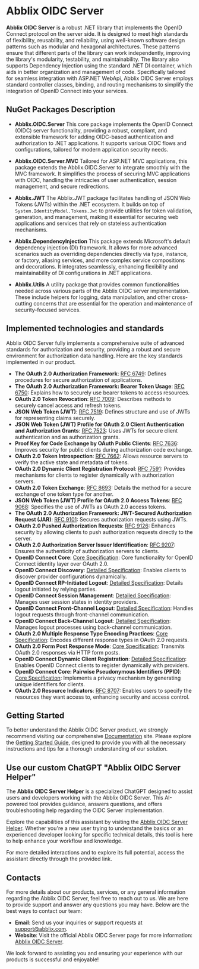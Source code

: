 # Abblix OIDC Server

**Abblix OIDC Server** is a robust .NET library that implements the OpenID Connect protocol on the server side. It is designed to meet high standards of flexibility, reusability, and reliability, using well-known software design patterns such as modular and hexagonal architectures. These patterns ensure that different parts of the library can work independently, improving the library's modularity, testability, and maintainability. The library also supports Dependency Injection using the standard .NET DI container, which aids in better organization and management of code. Specifically tailored for seamless integration with ASP.NET WebApi, Abblix OIDC Server employs standard controller classes, binding, and routing mechanisms to simplify the integration of OpenID Connect into your services.

## NuGet Packages Description

- **Abblix.OIDC.Server**
  This core package implements the OpenID Connect (OIDC) server functionality, providing a robust, compliant, and extensible framework for adding OIDC-based authentication and authorization to .NET applications. It supports various OIDC flows and configurations, tailored for modern application security needs.

- **Abblix.OIDC.Server.MVC**
  Tailored for ASP.NET MVC applications, this package extends the Abblix.OIDC.Server to integrate smoothly with the MVC framework. It simplifies the process of securing MVC applications with OIDC, handling the intricacies of user authentication, session management, and secure redirections.

- **Abblix.JWT**
  The Abblix.JWT package facilitates handling of JSON Web Tokens (JWTs) within the .NET ecosystem. It builds on top of `System.IdentityModel.Tokens.Jwt` to provide utilities for token validation, generation, and management, making it essential for securing web applications and services that rely on stateless authentication mechanisms.

- **Abblix.DependencyInjection**
  This package extends Microsoft's default dependency injection (DI) framework. It allows for more advanced scenarios such as overriding dependencies directly via type, instance, or factory, aliasing services, and more complex service compositions and decorations. It integrates seamlessly, enhancing flexibility and maintainability of DI configurations in .NET applications.

- **Abblix.Utils**
  A utility package that provides common functionalities needed across various parts of the Abblix OIDC server implementation. These include helpers for logging, data manipulation, and other cross-cutting concerns that are essential for the operation and maintenance of security-focused services.

## Implemented technologies and standards

Abblix OIDC Server fully implements a comprehensive suite of advanced standards for authorization and security, providing a robust and secure environment for authorization data handling. Here are the key standards implemented in our product.

- **The OAuth 2.0 Authorization Framework**: [RFC 6749](https://tools.ietf.org/html/rfc6749): Defines procedures for secure authorization of applications.
- **The OAuth 2.0 Authorization Framework: Bearer Token Usage**: [RFC 6750](https://tools.ietf.org/html/rfc6750): Explains how to securely use bearer tokens to access resources.
- **OAuth 2.0 Token Revocation**: [RFC 7009](https://tools.ietf.org/html/rfc7009): Describes methods to securely cancel access and refresh tokens.
- **JSON Web Token (JWT)**: [RFC 7519](https://tools.ietf.org/html/rfc7519): Defines structure and use of JWTs for representing claims securely.
- **JSON Web Token (JWT) Profile for OAuth 2.0 Client Authentication and Authorization Grants**: [RFC 7523](https://tools.ietf.org/html/rfc7523): Uses JWTs for secure client authentication and as authorization grants.
- **Proof Key for Code Exchange by OAuth Public Clients**: [RFC 7636](https://tools.ietf.org/html/rfc7636): Improves security for public clients during authorization code exchange.
- **OAuth 2.0 Token Introspection**: [RFC 7662](https://tools.ietf.org/html/rfc7662): Allows resource servers to verify the active state and metadata of tokens.
- **OAuth 2.0 Dynamic Client Registration Protocol**: [RFC 7591](https://tools.ietf.org/html/rfc7591): Provides mechanisms for clients to register dynamically with authorization servers.
- **OAuth 2.0 Token Exchange**: [RFC 8693](https://tools.ietf.org/html/rfc8693): Details the method for a secure exchange of one token type for another.
- **JSON Web Token (JWT) Profile for OAuth 2.0 Access Tokens**: [RFC 9068](https://tools.ietf.org/html/rfc9068): Specifies the use of JWTs as OAuth 2.0 access tokens.
- **The OAuth 2.0 Authorization Framework: JWT-Secured Authorization Request (JAR)**: [RFC 9101](https://tools.ietf.org/html/rfc9101): Secures authorization requests using JWTs.
- **OAuth 2.0 Pushed Authorization Requests**: [RFC 9126](https://tools.ietf.org/html/rfc9126): Enhances security by allowing clients to push authorization requests directly to the server.
- **OAuth 2.0 Authorization Server Issuer Identification**: [RFC 9207](https://tools.ietf.org/html/rfc9207): Ensures the authenticity of authorization servers to clients.
- **OpenID Connect Core**: [Core Specification](https://openid.net/specs/openid-connect-core-1_0.html): Core functionality for OpenID Connect identity layer over OAuth 2.0.
- **OpenID Connect Discovery**: [Detailed Specification](https://openid.net/specs/openid-connect-discovery-1_0.html): Enables clients to discover provider configurations dynamically.
- **OpenID Connect RP-Initiated Logout**: [Detailed Specification](https://openid.net/specs/openid-connect-rpinitiated-1_0.html): Details logout initiated by relying parties.
- **OpenID Connect Session Management**: [Detailed Specification](https://openid.net/specs/openid-connect-session-1_0.html): Manages user session states in identity providers.
- **OpenID Connect Front-Channel Logout**: [Detailed Specification](https://openid.net/specs/openid-connect-frontchannel-1_0.html): Handles logout requests through front-channel communication.
- **OpenID Connect Back-Channel Logout**: [Detailed Specification](https://openid.net/specs/openid-connect-backchannel-1_0.html): Manages logout processes using back-channel communication.
- **OAuth 2.0 Multiple Response Type Encoding Practices**: [Core Specification](https://openid.net/specs/oauth-v2-multiple-response-types-1_0.html): Encodes different response types in OAuth 2.0 requests.
- **OAuth 2.0 Form Post Response Mode**: [Core Specification](https://openid.net/specs/oauth-v2-form-post-response-mode-1_0.html): Transmits OAuth 2.0 responses via HTTP form posts.
- **OpenID Connect Dynamic Client Registration**: [Detailed Specification](https://openid.net/specs/openid-connect-registration-1_0.html): Enables OpenID Connect clients to register dynamically with providers.
- **OpenID Connect Core: Pairwise Pseudonymous Identifiers (PPID)**: [Core Specification](https://openid.net/specs/openid-connect-core-1_0.html#PairwiseAlg): Implements a privacy mechanism by generating unique identifiers for clients.
- **OAuth 2.0 Resource Indicators**: [RFC 8707](https://datatracker.ietf.org/doc/html/rfc8707): Enables users to specify the resources they want access to, enhancing security and access control.

## Getting Started

To better understand the Abblix OIDC Server product, we strongly recommend visiting our comprehensive [Documentation](https://docs.abblix.com/docs) site. Please explore the [Getting Started Guide](https://docs.abblix.com/docs/getting-started-guide), designed to provide you with all the necessary instructions and tips for a thorough understanding of our solution.

## Use our custom ChatGPT "Abblix OIDC Server Helper"

The **Abblix OIDC Server Helper** is a specialized ChatGPT designed to assist users and developers working with the Abblix OIDC Server. This AI-powered tool provides guidance, answers questions, and offers troubleshooting help regarding the OIDC Server implementation.

Explore the capabilities of this assistant by visiting the [Abblix OIDC Server Helper](https://chat.openai.com/g/g-1icXaNyOR-abblix-oidc-server-helper). Whether you're a new user trying to understand the basics or an experienced developer looking for specific technical details, this tool is here to help enhance your workflow and knowledge.

For more detailed interactions and to explore its full potential, access the assistant directly through the provided link.

## Contacts

For more details about our products, services, or any general information regarding the Abblix OIDC Server, feel free to reach out to us. We are here to provide support and answer any questions you may have. Below are the best ways to contact our team:

- **Email**: Send us your inquiries or support requests at [support@abblix.com](mailto:support@abblix.com).
- **Website**: Visit the official Abblix OIDC Server page for more information: [Abblix OIDC Server](https://www.abblix.com/abblix-oidc-server).

We look forward to assisting you and ensuring your experience with our products is successful and enjoyable!
